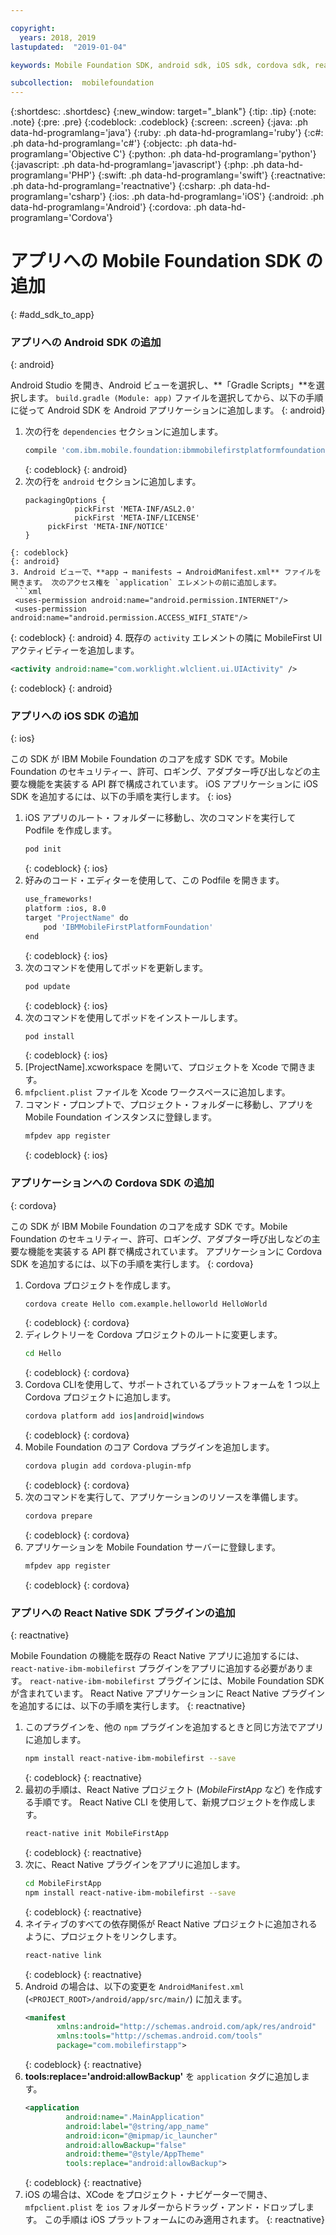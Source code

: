 ```yaml
---

copyright:
  years: 2018, 2019
lastupdated:  "2019-01-04"

keywords: Mobile Foundation SDK, android sdk, iOS sdk, cordova sdk, react native sdk

subcollection:  mobilefoundation
---
```


{:shortdesc: .shortdesc}
{:new_window: target="_blank"}
{:tip: .tip}
{:note: .note}
{:pre: .pre}
{:codeblock: .codeblock}
{:screen: .screen}
{:java: .ph data-hd-programlang='java'}
{:ruby: .ph data-hd-programlang='ruby'}
{:c#: .ph data-hd-programlang='c#'}
{:objectc: .ph data-hd-programlang='Objective C'}
{:python: .ph data-hd-programlang='python'}
{:javascript: .ph data-hd-programlang='javascript'}
{:php: .ph data-hd-programlang='PHP'}
{:swift: .ph data-hd-programlang='swift'}
{:reactnative: .ph data-hd-programlang='reactnative'}
{:csharp: .ph data-hd-programlang='csharp'}
{:ios: .ph data-hd-programlang='iOS'}
{:android: .ph data-hd-programlang='Android'}
{:cordova: .ph data-hd-programlang='Cordova'}

#	アプリへの Mobile Foundation SDK の追加
{: #add_sdk_to_app}

### アプリへの Android SDK の追加
{: android}

Android Studio を開き、Android ビューを選択し、**「Gradle Scripts」**を選択します。 `build.gradle (Module: app)` ファイルを選択してから、以下の手順に従って Android SDK を Android アプリケーションに追加します。
{: android}

1. 次の行を `dependencies` セクションに追加します。
   ```bash
   compile 'com.ibm.mobile.foundation:ibmmobilefirstplatformfoundation:8.0.+'
   ```
   {: codeblock}
   {: android}
2. 次の行を `android` セクションに追加します。
   ```
   packagingOptions {
              pickFirst 'META-INF/ASL2.0'
              pickFirst 'META-INF/LICENSE'
        pickFirst 'META-INF/NOTICE'
   }
  ```
  {: codeblock}
  {: android}
3. Android ビューで、**app → manifests → AndroidManifest.xml** ファイルを開きます。 次のアクセス権を `application` エレメントの前に追加します。
   ```xml
   <uses-permission android:name="android.permission.INTERNET"/>
   <uses-permission android:name="android.permission.ACCESS_WIFI_STATE"/>
   ```
   {: codeblock}
   {: android}
4. 既存の `activity` エレメントの隣に MobileFirst UI アクティビティーを追加します。
   ```xml
   <activity android:name="com.worklight.wlclient.ui.UIActivity" />
   ```
   {: codeblock}
   {: android}


### アプリへの iOS SDK の追加
{: ios}

この SDK が IBM Mobile Foundation のコアを成す SDK です。Mobile Foundation のセキュリティー、許可、ロギング、アダプター呼び出しなどの主要な機能を実装する API 群で構成されています。 iOS アプリケーションに iOS SDK を追加するには、以下の手順を実行します。
{: ios}

1. iOS アプリのルート・フォルダーに移動し、次のコマンドを実行して Podfile を作成します。
    ```bash
    pod init
    ```
    {: codeblock}
    {: ios}
2. 好みのコード・エディターを使用して、この Podfile を開きます。
   ```bash
   use_frameworks!
   platform :ios, 8.0
   target "ProjectName" do
       pod 'IBMMobileFirstPlatformFoundation'
   end
   ```
   {: codeblock}
   {: ios}
3. 次のコマンドを使用してポッドを更新します。
   ```bash
   pod update
   ```
   {: codeblock}
   {: ios}
4. 次のコマンドを使用してポッドをインストールします。
   ```bash
   pod install
   ```
   {: codeblock}
   {: ios}
5. [ProjectName].xcworkspace を開いて、プロジェクトを Xcode で開きます。
6. `mfpclient.plist` ファイルを Xcode ワークスペースに追加します。
7. コマンド・プロンプトで、プロジェクト・フォルダーに移動し、アプリを Mobile Foundation インスタンスに登録します。
   ```bash
   mfpdev app register
   ```
   {: codeblock}
   {: ios}

### アプリケーションへの Cordova SDK の追加
{: cordova}

この SDK が IBM Mobile Foundation のコアを成す SDK です。Mobile Foundation のセキュリティー、許可、ロギング、アダプター呼び出しなどの主要な機能を実装する API 群で構成されています。 アプリケーションに Cordova SDK を追加するには、以下の手順を実行します。
{: cordova}

1. Cordova プロジェクトを作成します。
   ```bash
   cordova create Hello com.example.helloworld HelloWorld
   ```
   {: codeblock}
   {: cordova}
2. ディレクトリーを Cordova プロジェクトのルートに変更します。
   ```bash
   cd Hello
   ```
   {: codeblock}
   {: cordova}
3. Cordova CLIを使用して、サポートされているプラットフォームを 1 つ以上 Cordova プロジェクトに追加します。
   ```bash
   cordova platform add ios|android|windows
   ```
   {: codeblock}
   {: cordova}
4. Mobile Foundation のコア Cordova プラグインを追加します。
   ```bash
   cordova plugin add cordova-plugin-mfp
   ```
   {: codeblock}
   {: cordova}
5. 次のコマンドを実行して、アプリケーションのリソースを準備します。
   ```bash
   cordova prepare
   ```
   {: codeblock}
   {: cordova}
6. アプリケーションを Mobile Foundation サーバーに登録します。
   ```bash
   mfpdev app register
   ```
   {: codeblock}
   {: cordova}

### アプリへの React Native SDK プラグインの追加
{: reactnative}

Mobile Foundation の機能を既存の React Native アプリに追加するには、`react-native-ibm-mobilefirst` プラグインをアプリに追加する必要があります。 `react-native-ibm-mobilefirst` プラグインには、Mobile Foundation SDK が含まれています。 React Native アプリケーションに React Native プラグインを追加するには、以下の手順を実行します。
{: reactnative}

1. このプラグインを、他の `npm` プラグインを追加するときと同じ方法でアプリに追加します。
   ```bash
   npm install react-native-ibm-mobilefirst --save
   ```
   {: codeblock}
   {: reactnative}
2. 最初の手順は、React Native プロジェクト (*MobileFirstApp* など) を作成する手順です。 React Native CLI を使用して、新規プロジェクトを作成します。
   ```bash
   react-native init MobileFirstApp
   ```
   {: codeblock}
   {: reactnative}
3. 次に、React Native プラグインをアプリに追加します。
   ```bash
   cd MobileFirstApp
   npm install react-native-ibm-mobilefirst --save
   ```
   {: codeblock}
   {: reactnative}
4. ネイティブのすべての依存関係が React Native プロジェクトに追加されるように、プロジェクトをリンクします。
   ```bash
   react-native link
   ```
   {: codeblock}
   {: reactnative}
5. Android の場合は、以下の変更を `AndroidManifest.xml` (`<PROJECT_ROOT>/android/app/src/main/`) に加えます。
   ```xml
   <manifest 
          xmlns:android="http://schemas.android.com/apk/res/android" 
          xmlns:tools="http://schemas.android.com/tools"
          package="com.mobilefirstapp">
   ```
   {: codeblock}
   {: reactnative}
6. **tools:replace='android:allowBackup'** を `application` タグに追加します。
   ```xml
   <application
            android:name=".MainApplication"
            android:label="@string/app_name"
            android:icon="@mipmap/ic_launcher"
            android:allowBackup="false"
            android:theme="@style/AppTheme"
            tools:replace="android:allowBackup">
   ```
   {: codeblock}
   {: reactnative}
7. iOS の場合は、XCode をプロジェクト・ナビゲーターで開き、`mfpclient.plist` を `ios` フォルダーからドラッグ・アンド・ドロップします。 この手順は iOS プラットフォームにのみ適用されます。
{: reactnative}
